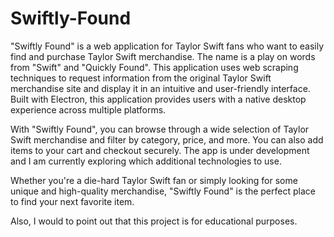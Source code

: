 # Swiftly-Found
"Swiftly Found" is a web application for Taylor Swift fans who want to easily find and purchase Taylor Swift merchandise. The name is a play on words from "Swift" and "Quickly Found". This application uses web scraping techniques to request information from the original Taylor Swift merchandise site and display it in an intuitive and user-friendly interface. Built with Electron, this application provides users with a native desktop experience across multiple platforms.

With "Swiftly Found", you can browse through a wide selection of Taylor Swift merchandise and filter by category, price, and more. You can also add items to your cart and checkout securely. The app is under development and I am currently exploring which additional technologies to use.

Whether you're a die-hard Taylor Swift fan or simply looking for some unique and high-quality merchandise, "Swiftly Found" is the perfect place to find your next favorite item.

Also, I would to point out that this project is for educational purposes.
